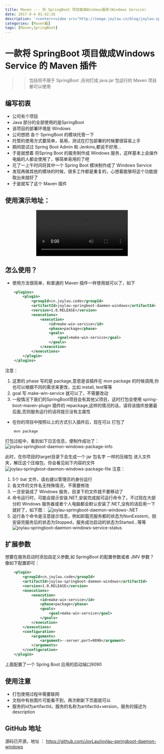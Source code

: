 ```yaml
---
title: Maven --- 将 SpringBoot 项目做成Windows服务(Windows Service)
date: 2017-9-4 01:42:26
description: '<center><video src="http://image.joylau.cn/blog/joylau-springboot-daemon-service-video.mp4" loop="true" controls="controls">您的浏览器版本太低，无法观看本视频</video></center>  <br>一款将 SpringBoot 项目做成Windows Service 的 Maven 插件<br>包括但不限于 SpringBoot ,任何打成 java jar 包运行的 Maven 项目都可以使用'
categories: [Maven篇]
tags: [Maven,SpringBoot]
---
```

<!-- more -->
# 一款将 SpringBoot 项目做成Windows Service 的 Maven 插件

>> 包括但不限于 SpringBoot ,任何打成 java jar 包运行的 Maven 项目都可以使用

## 编写初衷
- 公司有个项目
- Java 部分的全部使用的是SpringBoot
- 该项目的部署环境是 Windows
- 公司想把 各个 SpringBoot 的模块托管一下
- 托管的使用方式要简单，易用，测试在打包部署的时候要很容易上手
- 期间尝试过 Spring Boot Admin 和 Jenkins,都说不好用...
- 于是就想着 将Spring Boot 的服务制作成 Windows 服务，这样基本上会操作电脑的人都会使用了，够简单易用的了吧
- 花了一上午时间将其中一个 Spring Boot 模块制作成了 Windows Service
- 发现再做其他的模块的时候，很多工作都是重复的，心想着能够将这个功能提取出来就好了
- 于是就写了这个 Maven 插件


## 使用演示地址：
<center><video src="http://image.joylau.cn/blog/joylau-springboot-daemon-service-video.mp4" loop="true" controls="controls">您的浏览器版本太低，无法观看本视频</video></center>


## 怎么使用？
- 使用方法很简单，和普通的 Maven 插件一样使用就可以了，如下
``` xml
    <plugins>
        <plugin>
            <groupId>cn.joylau.code</groupId>
            <artifactId>joylau-springboot-daemon-windows</artifactId>
            <version>1.0.RELEASE</version>
            <executions>
                <execution>
                    <id>make-win-service</id>
                    <phase>package</phase>
                    <goals>
                        <goal>make-win-service</goal>
                    </goals>
                </execution>
            </executions>
        </plugin>
    </plugins>
```

注意：
 1. 这里的 phase 写的是 package,意思是该插件在 mvn package 的时候调用,你也可以根据不同的需求来更改，比如 install, test等等
 2. goal 写 make-win-service 就可以了，不需要改动
 3. 一般情况下我们的SpringBoot项目会有其他父项目，这时打包会使用 spring-boot-maven-plugin 插件的 repackage,这样的情况的话，请将该插件放置最后面,否则服务运行的话将提示没有主属性
 
- 在你的项目中按照以上的方式引入插件后，现在可以 打包了
``` 
    mvn package
```

打包过程中，看到如下日志信息，便制作成功了：
![joylau-springboot-daemon-windows-package-info](http://image.joylau.cn/blog/joylau-springboot-daemon-windows-package-info.jpg)

此时，在你项目的target目录下会生成一个 jar 包名字 一样的压缩包
进入文件夹，解压这个压缩包，你会看见如下内容的文件
![joylau-springboot-daemon-windows-package-file](http://image.joylau.cn/blog/joylau-springboot-daemon-windows-package-file.jpg)
注意：
 1. 5个 bat 文件，请右键以管理员的身份运行
 2. 各文件的文件名无特殊情况，不需要修改
 3. 一旦安装成了 Windows 服务，目录下的文件就不要移动了
 4. 命令运行时，可能会提示安装.NET,安装完成就可运行命令了，不过现在大部分的 Windows 服务器或者个人电脑都会默认安装了.NET,没有的话启用一下就好了，如下图：
 ![joylau-springboot-daemon-windows-.NET](http://image.joylau.cn/blog/joylau-springboot-daemon-windows-.net.jpg)
 5. 运行各个命令是注意提示信息，例如卸载完服务都的状态为NonExistent，刚安装完服务后的状态为Stopped，服务成功启动的状态为Started...等等
 ![joylau-springboot-daemon-windows-service-status](http://image.joylau.cn/blog/joylau-springboot-daemon-service-status.jpg)


## 扩展参数
想要在服务启动时添加自定义参数,如 SpringBoot 的配置参数或者 JMV 参数？
像如下配置即可：
``` xml
    <plugin>
        <groupId>cn.joylau.code</groupId>
        <artifactId>joylau-springboot-daemon-windows</artifactId>
        <version>1.0.RELEASE</version>
        <executions>
            <execution>
                <id>make-win-service</id>
                <phase>package</phase>
                <goals>
                    <goal>make-win-service</goal>
                </goals>
            </execution>
        </executions>
        <configuration>
            <arguments>
                <argument>--server.port=9090</argument>
            </arguments>
        </configuration>
    </plugin>
```

上面配置了一个 Spring Boot 应用的启动端口9090

## 使用注意
- 打包使用过程中需要联网
- 文档中有些图片可能看不到，再次刷新下页面就可以
- 服务的id为artifactId，服务的名称为artifactId+version，服务的描述为description

## GitHub 地址
源码已开源，地址 ： https://github.com/JoyLau/joylau-springboot-daemon-windows